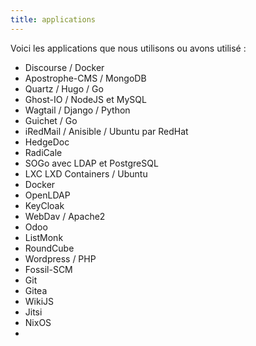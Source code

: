 ```yaml
---
title: applications
---
```

Voici les applications que nous utilisons ou avons utilisé :

* Discourse / Docker
* Apostrophe-CMS / MongoDB
* Quartz / Hugo / Go 
* Ghost-IO / NodeJS et MySQL
* Wagtail / Django / Python
* Guichet / Go
* iRedMail / Anisible / Ubuntu par RedHat
* HedgeDoc
* RadiCale
* SOGo avec LDAP et PostgreSQL
* LXC LXD Containers / Ubuntu
* Docker
* OpenLDAP
* KeyCloak
* WebDav / Apache2 
* Odoo
* ListMonk
* RoundCube
* Wordpress / PHP
* Fossil-SCM
* Git
* Gitea
* WikiJS
* Jitsi
* NixOS
* 